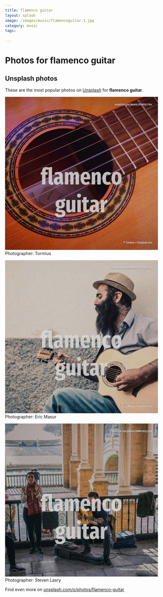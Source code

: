```yaml
---
title: flamenco guitar
layout: splash
image: /images/music/flamencoguitar.1.jpg
category: music
tags:

---
```

# Photos for flamenco guitar
 
## Unsplash photos
These are the most popular photos on [Unsplash](https://unsplash.com) for **flamenco guitar**.
 
![flamenco guitar](/images/music/flamencoguitar.1.jpg)
Photographer:  Tormius
 
![flamenco guitar](/images/music/flamencoguitar.2.jpg)
Photographer:  Eric Masur
 
![flamenco guitar](/images/music/flamencoguitar.3.jpg)
Photographer:  Steven Lasry
 
Find even more on [unsplash.com/s/photos/flamenco-guitar](https://unsplash.com/s/photos/flamenco-guitar)
 
